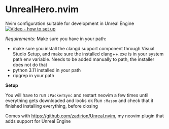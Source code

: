 # UnrealHero.nvim

Nvim configuration suitable for development in Unreal Engine
[![Video - how to set up](https://img.youtube.com/vi/dlR_ryaQkRM/0.jpg)](https://github.com/zadirion/UnrealHero.nvim/tree/main)



*Requirements:*
Make sure you have in your path:
- make sure you install the clangd support component through Visual Studio Setup, and make sure the installed clang++.exe is in your system path env variable. Needs to be added manually to path, the installer does not do that
- python 3.11 installed in your path
- ripgrep in your path

**Setup**

You will have to run `:PackerSync` and restart neovim a few times until everything gets downloaded and looks ok
Run `:Mason` and check that it finished installing everything, before closing

Comes with https://github.com/zadirion/Unreal.nvim, my neovim plugin that adds support for Unreal Engine
